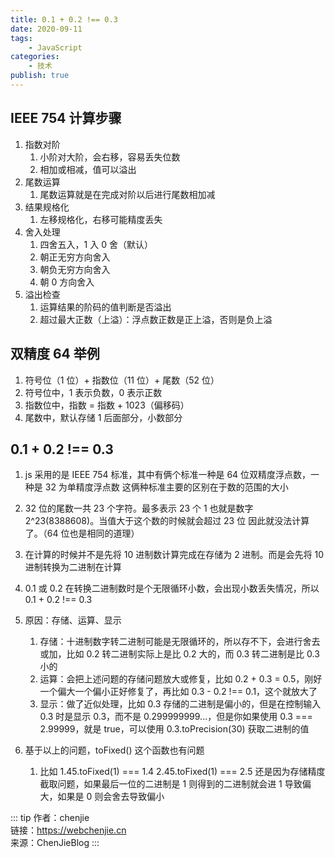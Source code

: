 ```yaml
---
title: 0.1 + 0.2 !== 0.3
date: 2020-09-11
tags:
    - JavaScript
categories:
    - 技术
publish: true
---
```


## IEEE 754 计算步骤

1. 指数对阶
    1. 小阶对大阶，会右移，容易丢失位数
    2. 相加或相减，值可以溢出
2. 尾数运算
    1. 尾数运算就是在完成对阶以后进行尾数相加减
3. 结果规格化
    1. 左移规格化，右移可能精度丢失
4. 舍入处理
    1. 四舍五入，1 入 0 舍（默认）
    2. 朝正无穷方向舍入
    3. 朝负无穷方向舍入
    4. 朝 0 方向舍入
5. 溢出检查
    1. 运算结果的阶码的值判断是否溢出
    2. 超过最大正数（上溢）：浮点数正数是正上溢，否则是负上溢

## 双精度 64 举例

1. 符号位（1 位）+ 指数位（11 位）+ 尾数（52 位）
2. 符号位中，1 表示负数，0 表示正数
3. 指数位中，指数 = 指数 + 1023（偏移码）
4. 尾数中，默认存储 1 后面部分，小数部分

## 0.1 + 0.2 !== 0.3

1. js 采用的是 IEEE 754 标准，其中有俩个标准一种是 64 位双精度浮点数，一种是 32 为单精度浮点数
   这俩种标准主要的区别在于数的范围的大小
2. 32 位的尾数一共 23 个字符。最多表示 23 个 1 也就是数字 2^23(8388608)。当值大于这个数的时候就会超过 23 位
   因此就没法计算了。（64 位也是相同的道理）
3. 在计算的时候并不是先将 10 进制数计算完成在存储为 2 进制。而是会先将 10 进制转换为二进制在计算
4. 0.1 或 0.2 在转换二进制数时是个无限循环小数，会出现小数丢失情况，所以 0.1 + 0.2 !== 0.3

5. 原因：存储、运算、显示

    1. 存储：十进制数字转二进制可能是无限循环的，所以存不下，会进行舍去或加，比如 0.2 转二进制实际上是比 0.2 大的，而 0.3 转二进制是比 0.3 小的
    2. 运算：会把上述问题的存储问题放大或修复，比如 0.2 + 0.3 = 0.5，刚好一个偏大一个偏小正好修复了，再比如 0.3 - 0.2 !== 0.1，这个就放大了
    3. 显示：做了近似处理，比如 0.3 存储的二进制是偏小的，但是在控制输入 0.3 时是显示 0.3，而不是 0.299999999...，但是你如果使用 0.3 === 2.99999，就是 true，可以使用 0.3.toPrecision(30) 获取二进制的值

6. 基于以上的问题，toFixed() 这个函数也有问题
    1. 比如 1.45.toFixed(1) === 1.4
       2.45.toFixed(1) === 2.5
       还是因为存储精度截取问题，如果最后一位的二进制是 1 则得到的二进制就会进 1 导致偏大，如果是 0 则会舍去导致偏小

::: tip
作者：chenjie <br>
链接：https://webchenjie.cn <br>
来源：ChenJieBlog
:::
